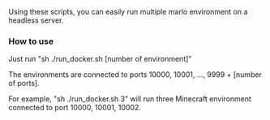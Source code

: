 Using these scripts, you can easily run multiple marlo environment on a headless server.

### How to use

Just run "sh ./run_docker.sh [number of environment]"

The environments are connected to ports 10000, 10001, ..., 9999 + [number of ports].

For example, "sh ./run_docker.sh 3" will run three Minecraft environment connected to port 10000, 10001, 10002.
